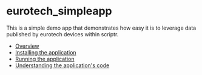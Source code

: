 # eurotech_simpleapp

This is a simple demo app that demonstrates how easy it is to leverage data published by eurotech devices within scriptr.

- [Overview](./documentation/overview.md)
- [Installing the application](./documentation/installing_the_application.md)
- [Running the application](./documentation/running_the_application.md)
- [Understanding the application's code]()

